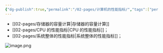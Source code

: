 ```yaml
---
{"dg-publish":true,"permalink":"/02-pages/计算机的性能指标/","tags":["personal/blog","计算机组成原理/概述"]}
---
```


- [[02-pages/存储器的容量计算\|存储器的容量计算]]
- [[02-pages/CPU 的性能指标\|CPU 的性能指标]]；
- [[02-pages/系统整体的性能指标\|系统整体的性能指标]]；

![image.png](https://yelanyanyu-img-bed.oss-cn-hangzhou.aliyuncs.com/img/blog/2024/11/20241119203237.png)

